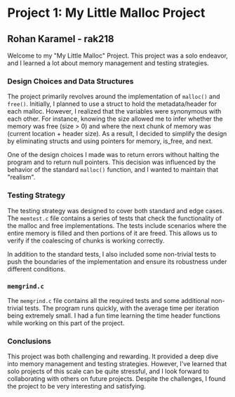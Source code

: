 # Project 1: My Little Malloc Project 
## Rohan Karamel - rak218

Welcome to my "My Little Malloc" Project. This project was a solo endeavor, and I learned a lot about memory management and testing strategies.

### Design Choices and Data Structures

The project primarily revolves around the implementation of `malloc()` and `free()`. Initially, I planned to use a struct to hold the metadata/header for each malloc. However, I realized that the variables were synonymous with each other. For instance, knowing the size allowed me to infer whether the memory was free (size > 0) and where the next chunk of memory was (current location + header size). As a result, I decided to simplify the design by eliminating structs and using pointers for memory, is_free, and next. 

One of the design choices I made was to return errors without halting the program and to return null pointers. This decision was influenced by the behavior of the standard `malloc()` function, and I wanted to maintain that "realism".

### Testing Strategy

The testing strategy was designed to cover both standard and edge cases. The `memtest.c` file contains a series of tests that check the functionality of the malloc and free implementations. The tests include scenarios where the entire memory is filled and then portions of it are freed. This allows us to verify if the coalescing of chunks is working correctly.

In addition to the standard tests, I also included some non-trivial tests to push the boundaries of the implementation and ensure its robustness under different conditions.

### `memgrind.c`

The `memgrind.c` file contains all the required tests and some additional non-trivial tests. The program runs quickly, with the average time per iteration being extremely small. I had a fun time learning the time header functions while working on this part of the project.

### Conclusions

This project was both challenging and rewarding. It provided a deep dive into memory management and testing strategies. However, I've learned that solo projects of this scale can be quite stressful, and I look forward to collaborating with others on future projects. Despite the challenges, I found the project to be very interesting and satisfying.